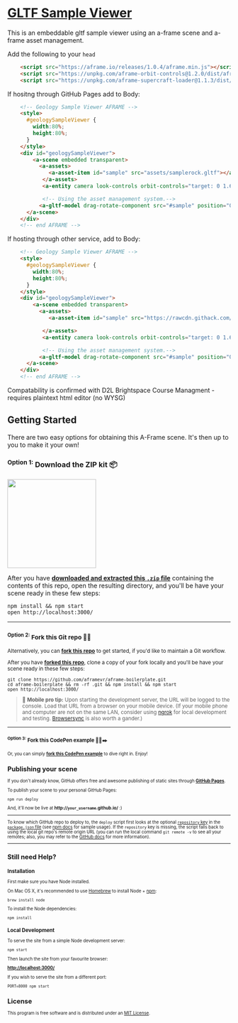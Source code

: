 # [GLTF Sample Viewer](https://camden-bock.github.io/aframe-geology-sample-viewer/)

This is an embeddable gltf sample viewer using an a-frame scene and a-frame asset management.

Add the following to your ``head``
```html
    <script src="https://aframe.io/releases/1.0.4/aframe.min.js"></script>
    <script src="https://unpkg.com/aframe-orbit-controls@1.2.0/dist/aframe-orbit-controls.min.js"></script>
    <script src="https://unpkg.com/aframe-supercraft-loader@1.1.3/dist/aframe-supercraft-loader.js"></script>
```

If hositng through GitHub Pages add to Body:
```html
    <!-- Geology Sample Viewer AFRAME -->
    <style>
      #geologySampleViewer {
        width:80%;
        height:80%;
      }
    </style>
    <div id="geologySampleViewer">
        <a-scene embedded transparent>
          <a-assets>
             <a-asset-item id="sample" src="assets/samplerock.gltf"></a-asset-item>
           </a-assets>
           <a-entity camera look-controls orbit-controls="target: 0 1.6 0; minDistance: 0.3; maxDistance: 180; initialPosition: 0 1.6 .4; enablePan: false"></a-entity>

           <!-- Using the asset management system.-->
          <a-gltf-model drag-rotate-component src="#sample" position="0 1.6 0"></a-gltf-model>
      </a-scene>
    </div>
    <!-- end AFRAME -->
```

If hosting through other service, add to Body:
```html
    <!-- Geology Sample Viewer AFRAME -->
    <style>
      #geologySampleViewer {
        width:80%;
        height:80%;
      }
    </style>
    <div id="geologySampleViewer">
        <a-scene embedded transparent>
          <a-assets>
             <a-asset-item id="sample" src="https://rawcdn.githack.com/camden-bock/aframe-geology-sample-viewer/476892532fac364cde92d05f2f893859873b46d6/assets/samplerock.gltf"></a-asset-item>

           </a-assets>
           <a-entity camera look-controls orbit-controls="target: 0 1.6 0; minDistance: 0.3; maxDistance: 180; initialPosition: 0 1.6 .4; enablePan: false"></a-entity>

           <!-- Using the asset management system.-->
          <a-gltf-model drag-rotate-component src="#sample" position="0 1.6 0"></a-gltf-model>
      </a-scene>
    </div>
    <!-- end AFRAME -->
```


Compatability is confirmed with D2L Brightspace Course Managment - requires plaintext html editor (no WYSG)

## Getting Started

There are two easy options for obtaining this A-Frame scene. It's then up to you to make it your own!

### <sup>Option 1:</sup> Download the ZIP kit 📦

[<img src="http://i.imgur.com/UVPZoM0.png" width="200">](https://github.com/aframevr/aframe-boilerplate/archive/master.zip)

After you have __[downloaded and extracted this `.zip` file](https://github.com/aframevr/aframe-boilerplate/archive/master.zip)__ containing the contents of this repo, open the resulting directory, and you'll be have your scene ready in these few steps:

    npm install && npm start
    open http://localhost:3000/

<hr>

### <small><sup>Option 2:</sup> Fork this Git repo 🍴🐙

Alternatively, you can __[fork this repo](https://github.com/aframevr/aframe-boilerplate/fork)__ to get started, if you'd like to maintain a Git workflow.

After you have __[forked this repo](https://github.com/aframevr/aframe-boilerplate/fork)__, clone a copy of your fork locally and you'll be have your scene ready in these few steps:

    git clone https://github.com/aframevr/aframe-boilerplate.git
    cd aframe-boilerplate && rm -rf .git && npm install && npm start
    open http://localhost:3000/

> :iphone: **Mobile pro tip:** Upon starting the development server, the URL will be logged to the console. Load that URL from a browser on your mobile device. (If your mobile phone and computer are not on the same LAN, consider using [ngrok](https://ngrok.com/) for local development and testing. [Browsersync](https://www.browsersync.io/) is also worth a gander.)

<hr>

### <small><sup>Option 3:</sup> Fork this CodePen example 🍴💾✒️

Or, you can simply __[fork this CodePen example](http://codepen.io/team/mozvr/pen/BjygdO?editors=100)__ to dive right in. Enjoy!


## Publishing your scene

If you don't already know, GitHub offers free and awesome publishing of static sites through __[GitHub Pages](https://pages.github.com/)__.

To publish your scene to your personal GitHub Pages:

    npm run deploy

And, it'll now be live at __http://`your_username`.github.io/__ :)

<hr>

To know which GitHub repo to deploy to, the `deploy` script first looks at the optional [`repository` key](https://docs.npmjs.com/files/package.json#repository) in the [`package.json` file](package.json) (see [npm docs](https://docs.npmjs.com/files/package.json#repository) for sample usage). If the `repository` key is missing, the script falls back to using the local git repo's remote origin URL (you can run the local command `git remote -v` to see all your remotes; also, you may refer to the [GitHub docs](https://help.github.com/articles/about-remote-repositories/) for more information).

<hr>

## Still need Help?

### Installation

First make sure you have Node installed.

On Mac OS X, it's recommended to use [Homebrew](http://brew.sh/) to install Node + [npm](https://www.npmjs.com):

    brew install node

To install the Node dependencies:

    npm install


### Local Development

To serve the site from a simple Node development server:

    npm start

Then launch the site from your favourite browser:

[__http://localhost:3000/__](http://localhost:3000/)

If you wish to serve the site from a different port:

    PORT=8000 npm start


## License

This program is free software and is distributed under an [MIT License](LICENSE).
